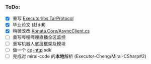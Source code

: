 ### ToDo:

- [x] 重写 [Executorlibs.TarProtocol](https://github.com/Executor-Cheng/Executorlibs/tree/master/src/Executorlibs.TarProtocol)
- [x] 毕业论文 (赶ddl)
- [x] 稍微改改 [Konata.Core/AsyncClient.cs](https://github.com/KonataDev/Konata.Core/blob/main/Konata.Core/Utils/Network/TcpClient/AsyncClient.cs)
- [ ] 重写哔哩哔哩直播全区监控
- [ ] 重写机器人底层框架及模块
- [ ] 做一个 [cq-http](https://github.com/Mrs4s/go-cqhttp) sdk
- [ ] 完成对 mirai-code 的**本地**解析 (Executor-Cheng/Mirai-CSharp#2)
